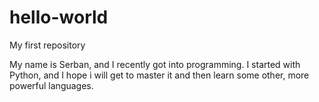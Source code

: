# hello-world
My first repository

My name is Serban, and I recently got into programming. I started with Python, and I hope i will get to master it and then learn some other, more powerful languages.
